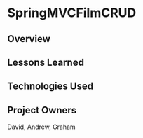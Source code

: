 # SpringMVCFilmCRUD

## Overview

## Lessons Learned

## Technologies Used

## Project Owners
David, Andrew, Graham